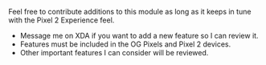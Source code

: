 Feel free to contribute additions to this module as long as it keeps in tune with the Pixel 2 Experience feel.
- Message me on XDA if you want to add a new feature so I can review it.
- Features must be included in the OG Pixels and Pixel 2 devices.
- Other important features I can consider will be reviewed.
